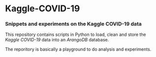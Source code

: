 # Kaggle-COVID-19
### Snippets and experiments on the Kaggle COVID-19 data

This repository contains scripts in Python to load, clean and store the *Kaggle COVID-19* data into an *ArangoDB* database.

The reporitory is basically a playground to do analysis and experiments.

